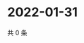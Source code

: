 # 2022-01-31

共 0 条

<!-- BEGIN WEIBO -->
<!-- 最后更新时间 Mon Jan 31 2022 01:09:42 GMT+0800 (China Standard Time) -->

<!-- END WEIBO -->

